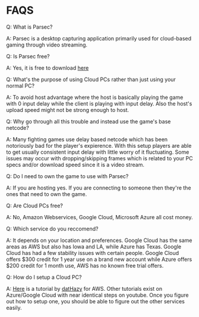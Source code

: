 # FAQS



Q: What is Parsec? 

A: Parsec is a desktop capturing application primarily used for cloud-based gaming through video streaming. 


Q: Is Parsec free?

A: Yes, it is free to download [here](https://parsecgaming.com/downloads/)


Q: What's the purpose of using Cloud PCs rather than just using your normal PC?

A: To avoid host advantage where the host is basically playing the game with 0 input delay while the client is playing with input delay. Also the host's upload speed might not be strong enough to host.


Q: Why go through all this trouble and instead use the game's base netcode?

A: Many fighting games use delay based netcode which has been notoriously bad for the player's expierence. With this setup players are able to get usually consistent input delay with little worry of it fluctuating. Some issues may occur with dropping/skipping frames which is related to your PC specs and/or download speed since it is a video stream.    


Q: Do I need to own the game to use with Parsec?

A: If you are hosting yes. If you are connecting to someone then they're the ones that need to own the game.


Q: Are Cloud PCs free?

A: No, Amazon Webservices, Google Cloud, Microsoft Azure all cost money.


Q: Which service do you reccomend? 


A: It depends on your location and preferences. Google Cloud has the same areas as AWS but also has Iowa and LA, while Azure has Texas. Google Cloud has had a few stability issues with certain people. Google Cloud offers $300 credit for 1 year use on a brand new account while Azure offers $200 credit for 1 month use, AWS has no known free trial offers. 


Q: How do I setup a Cloud PC?


A: [Here](https://www.youtube.com/watch?v=QLyTBHJY7jM) is a tutorial by [datHazy](https://twitter.com/datHazy)  for AWS. Other tutorials exist on Azure/Google Cloud with near identical steps on youtube. Once you figure out how to setup one, you should be able to figure out the other services easily. 

